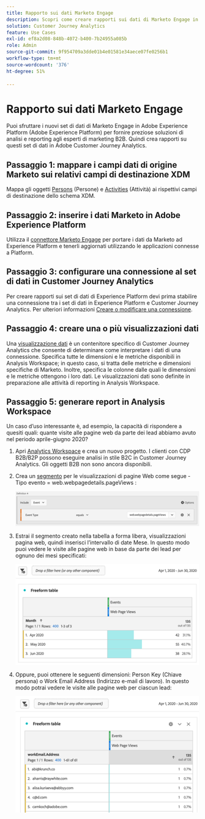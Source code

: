 ```yaml
---
title: Rapporto sui dati Marketo Engage
description: Scopri come creare rapporti sui dati di Marketo Engage in Customer Journey Analytics
solution: Customer Journey Analytics
feature: Use Cases
exl-id: ef8a2d08-848b-4072-b400-7b24955a085b
role: Admin
source-git-commit: 9f954709a3dde01b4e01581e34aece07fe0256b1
workflow-type: tm+mt
source-wordcount: '376'
ht-degree: 51%

---
```


# Rapporto sui dati Marketo Engage

Puoi sfruttare i nuovi set di dati di Marketo Engage in Adobe Experience Platform (Adobe Experience Platform) per fornire preziose soluzioni di analisi e reporting agli esperti di marketing B2B. Quindi crea rapporti su questi set di dati in Adobe Customer Journey Analytics.

## Passaggio 1: mappare i campi dati di origine Marketo sui relativi campi di destinazione XDM

Mappa gli oggetti [Persons](https://experienceleague.adobe.com/docs/experience-platform/sources/connectors/adobe-applications/mapping/marketo.html?lang=it#persons) (Persone) e [Activities](https://experienceleague.adobe.com/docs/experience-platform/sources/connectors/adobe-applications/mapping/marketo.html?lang=it#activities) (Attività) ai rispettivi campi di destinazione dello schema XDM.

## Passaggio 2: inserire i dati Marketo in Adobe Experience Platform

Utilizza il [connettore Marketo Engage](https://experienceleague.adobe.com/docs/experience-platform/sources/connectors/adobe-applications/marketo/marketo.html?lang=it) per portare i dati da Marketo ad Experience Platform e tenerli aggiornati utilizzando le applicazioni connesse a Platform.

## Passaggio 3: configurare una connessione al set di dati in Customer Journey Analytics

Per creare rapporti sui set di dati di Experience Platform devi prima stabilire una connessione tra i set di dati in Experience Platform e Customer Journey Analytics. Per ulteriori informazioni [Creare o modificare una connessione](https://experienceleague.adobe.com/docs/analytics-platform/using/cja-connections/create-connection.html?lang=it).

## Passaggio 4: creare una o più visualizzazioni dati

Una [visualizzazione dati](/help/data-views/data-views.md) è un contenitore specifico di Customer Journey Analytics che consente di determinare come interpretare i dati di una connessione. Specifica tutte le dimensioni e le metriche disponibili in Analysis Workspace; in questo caso, si tratta delle metriche e dimensioni specifiche di Marketo. Inoltre, specifica le colonne dalle quali le dimensioni e le metriche ottengono i loro dati. Le visualizzazioni dati sono definite in preparazione alle attività di reporting in Analysis Workspace.

## Passaggio 5: generare report in Analysis Workspace

Un caso d’uso interessante è, ad esempio, la capacità di rispondere a quesiti quali: quante visite alle pagine web da parte dei lead abbiamo avuto nel periodo aprile-giugno 2020?

1. Apri [Analytics Workspace](/help/analysis-workspace/home.md) e crea un nuovo progetto.
I clienti con CDP B2B/B2P possono eseguire analisi in stile B2C in Customer Journey Analytics. Gli oggetti B2B non sono ancora disponibili.

1. Crea un [segmento](/help/components/filters/create-filters.md) per le visualizzazioni di pagine Web come segue - Tipo evento = web.webpagedetails.pageViews :

   ![Finestra di definizione che mostra il tipo di evento ed evento](../assets/marketo-filter.png)

1. Estrai il segmento creato nella tabella a forma libera, visualizzazioni pagina web, quindi inserisci l’intervallo di date Mese. In questo modo puoi vedere le visite alle pagine web in base da parte dei lead per ognuno dei mesi specificati:

   ![Tabella a forma libera che mostra gli eventi per mese.](../assets/marketo-freeform.png)

1. Oppure, puoi ottenere le seguenti dimensioni: Person Key (Chiave persona) o Work Email Address (Indirizzo e-mail di lavoro). In questo modo potrai vedere le visite alle pagine web per ciascun lead:

   ![Tabella a forma libera con eventi e workEmail.Address e visualizzazioni di pagine Web.](../assets/marketo-freeform2.png)
